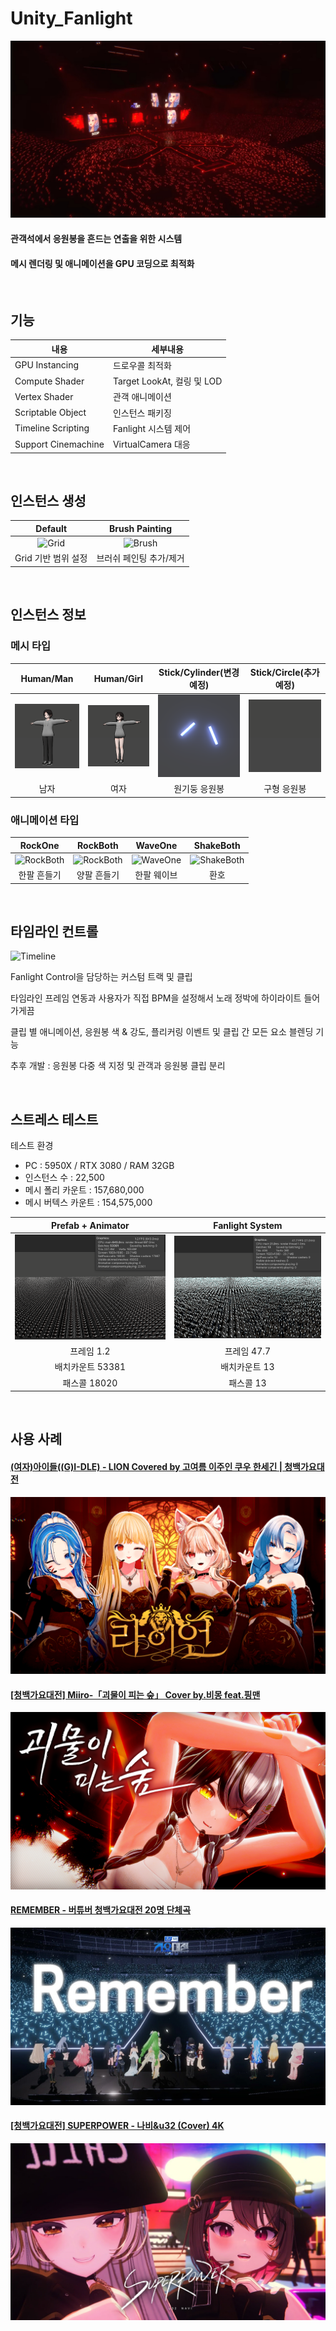 # Unity_Fanlight

![Title](./README_Source/Title.jpeg)

#### 관객석에서 응원봉을 흔드는 연출을 위한 시스템
#### 메시 렌더링 및 애니메이션을 GPU 코딩으로 최적화

<br>

## 기능
|내용|세부내용|
|---|---|
|GPU Instancing|드로우콜 최적화|
|Compute Shader|Target LookAt, 컬링 및 LOD|
|Vertex Shader|관객 애니메이션|
|Scriptable Object|인스턴스 패키징|
|Timeline Scripting|Fanlight 시스템 제어|
|Support Cinemachine|VirtualCamera 대응|

<br>

## 인스턴스 생성
|Default|Brush Painting|
|:---:|:---:|
|![Grid](./README_Source/Grid.gif)|![Brush](./README_Source/Brush.gif)|
|Grid 기반 범위 설정|브러쉬 페인팅 추가/제거|

<br>

## 인스턴스 정보
### 메시 타입
|Human/Man|Human/Girl|Stick/Cylinder(변경예정)|Stick/Circle(추가예정)|
|:---:|:---:|:---:|:---:|
|![Man](./README_Source/Man.png)|![Girl](./README_Source/Girl.png)|![Cylinder](./README_Source/Cylinder.png)|![Sphere](./README_Source/Sphere.png)|
|남자|여자|원기둥 응원봉|구형 응원봉|
### 애니메이션 타입
|RockOne|RockBoth|WaveOne|ShakeBoth|
|:---:|:---:|:---:|:---:|
|![RockBoth](./README_Source/RockOne.gif)|![RockBoth](./README_Source/RockBoth.gif)|![WaveOne](./README_Source/WaveOne.gif)|![ShakeBoth](./README_Source/BothShake.gif)|
|한팔 흔들기|양팔 흔들기|한팔 웨이브|환호|

<br>

## 타임라인 컨트롤
![Timeline](./README_Source/Timeline.gif)

Fanlight Control을 담당하는 커스텀 트랙 및 클립

타임라인 프레임 연동과 사용자가 직접 BPM을 설정해서 노래 정박에 하이라이트 들어가게끔

클립 별 애니메이션, 응원봉 색 & 강도, 플리커링 이벤트 및 클립 간 모든 요소 블렌딩 기능

추후 개발 : 응원봉 다중 색 지정 및 관객과 응원봉 클립 분리

<br>

## 스트레스 테스트
테스트 환경
- PC : 5950X / RTX 3080 / RAM 32GB
- 인스턴스 수 : 22,500
- 메시 폴리 카운트 : 157,680,000
- 메시 버텍스 카운트 : 154,575,000

|Prefab + Animator|Fanlight System|
|:---:|:---:|
|![Stress1](./README_Source/Stress1.PNG)|![Stress2](./README_Source/Stress2.PNG)|
|프레임 1.2|프레임 47.7|
|배치카운트 53381|배치카운트 13|
|패스콜 18020|패스콜 13|

<br>

## 사용 사례
#### <a href="https://youtu.be/Ef-MRWAuxl4?si=bBGenQ0w0svksLmz" target="_blank">(여자)아이들((G)I-DLE) - LION Covered by 고여름 이주인 쿠우 한세긴 | 청백가요대전
<a href="https://youtu.be/Ef-MRWAuxl4?si=bBGenQ0w0svksLmz" target="_blank"><img src="./README_Source/LION.png"></a>

#### <a href="https://youtu.be/7xNsG3OMwiY?si=k39dgHVmXUNLP_K8" target="_blank">[청백가요대전] Miiro-「괴물이 피는 숲」 Cover by.비몽 feat.핑맨
<a href="https://youtu.be/7xNsG3OMwiY?si=k39dgHVmXUNLP_K8" target="_blank"><img src="./README_Source/MP.png"></a>

#### <a href="https://youtu.be/i3ftfMXvquk?si=yS7oZUIkEGxMgng4" target="_blank">REMEMBER - 버튜버 청백가요대전 20명 단체곡
<a href="https://youtu.be/i3ftfMXvquk?si=yS7oZUIkEGxMgng4" target="_blank"><img src="./README_Source/REMEMBER.jpg"></a>

#### <a href="https://youtu.be/Xdd3J8EFy6I?si=B5_PMD4owXeZkGRm" target="_blank">[청백가요대전] SUPERPOWER - 나비&u32 (Cover) 4K
<a href="https://youtu.be/Xdd3J8EFy6I?si=B5_PMD4owXeZkGRm" target="_blank"><img src="./README_Source/SUPERPOWER.jpg"></a>